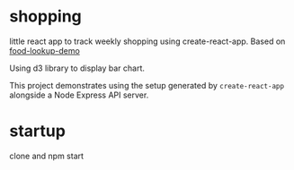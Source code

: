 # shopping

little react app to track weekly shopping using create-react-app. Based on [food-lookup-demo](https://github.com/fullstackreact/food-lookup-demo)

Using d3 library to display bar chart.

This project demonstrates using the setup generated by `create-react-app` alongside a Node Express API server.

# startup
clone and npm start
